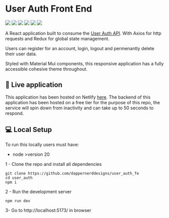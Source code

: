 # User Auth Front End

<img src='https://img.shields.io/badge/JavaScript-323330?style=for-the-badge&logo=javascript&logoColor=F7DF1E'> <img src="https://img.shields.io/badge/React-20232A?style=for-the-badge&logo=react&logoColor=61DAFB" /> <img src="https://img.shields.io/badge/Redux-593D88?style=for-the-badge&logo=redux&logoColor=white" /> <img src='https://img.shields.io/badge/React_Router-CA4245?style=for-the-badge&logo=react-router&logoColor=white'> <img src='https://img.shields.io/badge/axios-671ddf?&style=for-the-badge&logo=axios&logoColor=white'> <img src='https://img.shields.io/badge/Material%20UI-007FFF?style=for-the-badge&logo=mui&logoColor=white'>

A React application built to consume the [User Auth API](https://github.com/dappernerddesigns/user_auth). With Axios for http requests and Redux for global state management.

Users can register for an account, login, logout and permenantly delete their user data.

Styled with Material Mui components, this responsive application has a fully accessible cohesive theme throughout.

## 💫 Live application

This application has been hosted on Netlify [here](https://cromwelluserauth.netlify.app/). The backend of this application has been hosted on a free tier for the purpose of this repo, the service will spin down from inactivity and can take up to 50 seconds to respond.

## 💻 Local Setup

To run this locally users must have:

- node >version 20

1 - Clone the repo and install all dependencies

```
git clone https://github.com/dappernerddesigns/user_auth_fe
cd user_auth
npm i
```

2 - Run the development server

```
npm run dev
```

3- Go to http://localhost:5173/ in browser
